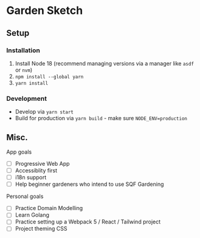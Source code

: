 # Garden Sketch

## Setup

### Installation
1. Install Node 18 (recommend managing versions via a manager like `asdf` or `nvm`)
2. `npm install --global yarn`
3. `yarn install`

### Development
* Develop via `yarn start`
* Build for production via `yarn build` - make sure `NODE_ENV=production`

## Misc.

App goals
- [ ] Progressive Web App
- [ ] Accessiblity first
- [ ] i18n support
- [ ] Help beginner gardeners who intend to use SQF Gardening

Personal goals
- [ ] Practice Domain Modelling
- [ ] Learn Golang
- [ ] Practice setting up a Webpack 5 / React / Tailwind project
- [ ] Project theming CSS
